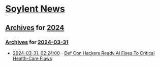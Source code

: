 # [Soylent News](../../../README.md)

## [Archives](../../index.md) for [2024](../index.md)

### [Archives](../../index.md) for [2024-03-31](index.md)

* [2024-03-31, 02:24:00](https://soylentnews.org/article.pl?sid=24/03/30/0318218&from=rss) - [Def Con Hackers Ready AI Fixes To Critical Health-Care Flaws](https://soylentnews.org/article.pl?sid=24/03/30/0318218&from=rss)
